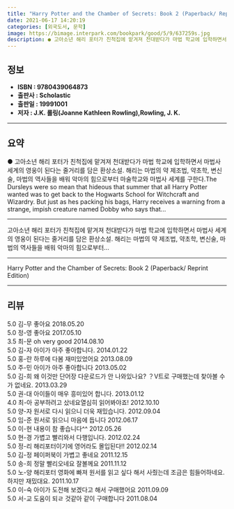 ```yaml
---
title: "Harry Potter and the Chamber of Secrets: Book 2 (Paperback/ Reprint Edition)"
date: 2021-06-17 14:20:19
categories: [외국도서, 문학]
image: https://bimage.interpark.com/bookpark/good/5/9/637259s.jpg
description: ● 고아소년 해리 포터가 친척집에 맡겨져 천대받다가 마법 학교에 입학하면서 마법사 세계의 영웅이 된다는 줄거리를 담은 환상소설. 해리는 마법의 약 제조법, 약초학, 변신술, 마법의 역사들을 배워 악마의 힘으로부터 마술학교와 마법사 세계를 구한다.The Dursleys were so m
---
```


## **정보**

- **ISBN : 9780439064873**
- **출판사 : Scholastic**
- **출판일 : 19991001**
- **저자 : J.K. 롤링(Joanne Kathleen Rowling),Rowling, J. K.**

------



## **요약**

●  고아소년 해리 포터가 친척집에 맡겨져 천대받다가 마법 학교에 입학하면서 마법사 세계의 영웅이 된다는 줄거리를 담은 환상소설. 해리는 마법의 약 제조법, 약초학, 변신술, 마법의 역사들을 배워 악마의 힘으로부터 마술학교와 마법사 세계를 구한다.The Dursleys were so mean that hideous that summer that all Harry Potter wanted was to get back to the Hogwarts School for Witchcraft and Wizardry. But just as hes packing his bags, Harry receives a warning from a strange, impish creature named Dobby who says that...

------

고아소년 해리 포터가 친척집에 맡겨져 천대받다가 마법 학교에 입학하면서 마법사 세계의 영웅이 된다는 줄거리를 담은 환상소설. 해리는 마법의 약 제조법, 약초학, 변신술, 마법의 역사들을 배워 악마의 힘으로부터... 

------


Harry Potter and the Chamber of Secrets: Book 2 (Paperback/ Reprint Edition) 

------


## **리뷰** 

5.0 김-무 좋아요 2018.05.20 <br/>5.0 정-영 좋아요 2017.05.10 <br/>3.5 최-문 oh very good 2014.08.10 <br/>5.0 김-자 아이가 아주 좋아합니다. 2014.01.22 <br/>5.0 홍-란 하루에 다봄 재미있었어요 2013.08.09 <br/>5.0 주-민 아이가 아주 좋아합니다 2013.05.02 <br/>5.0 김-희 왜 이것만 단어장 다운로드가 안 나와있나요? ？V트로 구매했는데 찾아볼 수가 없네요. 2013.03.29 <br/>5.0 권-대 아이들이 매우 흥미있어 합니다. 2013.01.12 <br/>4.0 최-아 공부하려고 샀네요열심히 읽어봐야죠! 2012.10.10 <br/>5.0 양-자 원서로 다시 읽으니 더욱 재밌습니다. 2012.09.04 <br/>5.0 임-준 원서로 읽으니 마음에 듭니다 2012.06.17 <br/>5.0 이-현 내용이 참 좋습니다^^ 2012.05.26 <br/>5.0 현-경 가볍고 빨리와서 다행입니다. 2012.02.24 <br/>5.0 정-리 해리포터이기에 영어라도 몰입된다!! 2012.02.14 <br/>5.0 김-정 페이퍼북이 가볍고 좋네요 2011.12.15 <br/>5.0 송-희 정말 빨리오네요 잘볼께요 2011.11.12 <br/>5.0 노-양 해리포터 영화에 빠져 원서를 읽고 싶다 해서 사줬는데 조금은 힘들어하네요. 하지만 재밌대요. 2011.10.17 <br/>5.0 이-숙 아이가 도전해 보겠다고 해서 구매했어요 2011.09.09 <br/>5.0 서-교 도움이 되ㄹ 것같아 같이 구매합니다 2011.08.04 <br/>